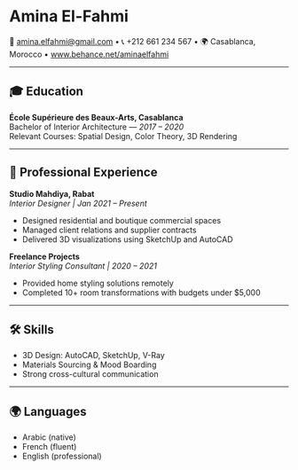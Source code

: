 # Amina El-Fahmi
📧 amina.elfahmi@gmail.com • 📞 +212 661 234 567 • 🌍 Casablanca, Morocco • www.behance.net/aminaelfahmi

---

## 🎓 Education
**École Supérieure des Beaux-Arts, Casablanca**  
Bachelor of Interior Architecture — *2017 – 2020*  
Relevant Courses: Spatial Design, Color Theory, 3D Rendering

---

## 💼 Professional Experience
**Studio Mahdiya, Rabat**  
*Interior Designer | Jan 2021 – Present*  
- Designed residential and boutique commercial spaces
- Managed client relations and supplier contracts
- Delivered 3D visualizations using SketchUp and AutoCAD

**Freelance Projects**  
*Interior Styling Consultant | 2020 – 2021*  
- Provided home styling solutions remotely
- Completed 10+ room transformations with budgets under $5,000

---

## 🛠 Skills
- 3D Design: AutoCAD, SketchUp, V-Ray  
- Materials Sourcing & Mood Boarding  
- Strong cross-cultural communication

---

## 🌍 Languages
- Arabic (native)  
- French (fluent)  
- English (professional)
